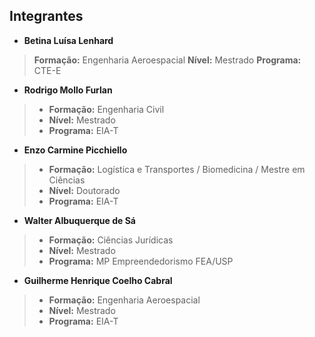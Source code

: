 ## Integrantes

- **Betina Luísa Lenhard**
> **Formação:** Engenharia Aeroespacial
> **Nível:** Mestrado
> **Programa:** CTE-E

- **Rodrigo Mollo Furlan**
> - **Formação:** Engenharia Civil
> - **Nível:** Mestrado
> - **Programa:** EIA-T

- **Enzo Carmine Picchiello**
> - **Formação:** Logística e Transportes / Biomedicina / Mestre em Ciências 
> - **Nível:** Doutorado
> - **Programa:** EIA-T

- **Walter Albuquerque de Sá**
> - **Formação:** Ciências Jurídicas 
> - **Nível:** Mestrado
> - **Programa:** MP Empreendedorismo FEA/USP

- **Guilherme Henrique Coelho Cabral**
> - **Formação:** Engenharia Aeroespacial
> - **Nível:** Mestrado
> - **Programa:** EIA-T
